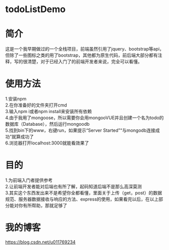 # todoListDemo
# 简介
这是一个我早期做过的一个全栈项目，前端虽然引用了jquery、bootstrap等api，但除了一些图标之类的用了bootstrap，其他都为原生代码，前后端大部分都有注释，写的很清楚，对于已经入门了的前端开发者来说，完全可以看懂。
# 使用方法
1.安装npm  
2.在你准备好的文件夹打开cmd  
3.输入npm i或者npm install来安装所有依赖  
4.由于我用了mongoose，所以需要你会用mongooVUE并且创建一个名为todo的数据库（Database），然后运行mongoodb  
5.找到bin下的www，右键run，如果提示“Server Started”“与mongodb连接成功”就算成功了  
6.浏览器打开localhost:3000就能看效果了  
# 目的
1.为前端入门者提供参考  
2.让前端开发者能对后端也有所了解，起码知道后端不是那么高深莫测  
3.其实这个东西发出来不是希望你全都看懂，里面关于上传（get，post）的数据规范、服务器数据接收与响应的方法、express的使用，如果看完以后，在以上部分能对你有所帮助，那就足够了
# 我的博客
https://blog.csdn.net/u011769234
